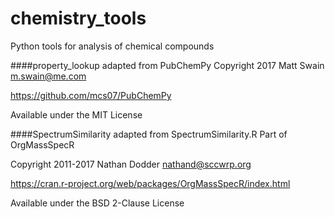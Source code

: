 # chemistry_tools
Python tools for analysis of chemical compounds


####property_lookup adapted from PubChemPy
Copyright 2017 Matt Swain <m.swain@me.com>


https://github.com/mcs07/PubChemPy
    
Available under the MIT License


####SpectrumSimilarity adapted from SpectrumSimilarity.R
Part of OrgMassSpecR

Copyright 2011-2017 Nathan Dodder <nathand@sccwrp.org>

https://cran.r-project.org/web/packages/OrgMassSpecR/index.html

Available under the BSD 2-Clause License

